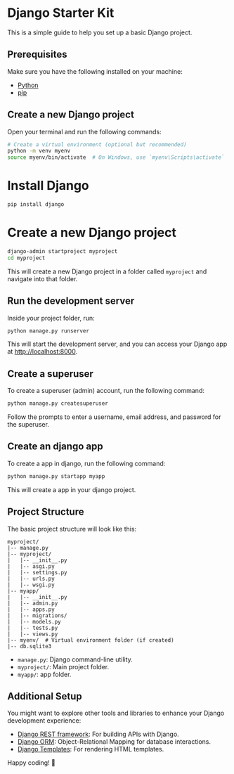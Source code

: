 # Django Starter Kit

This is a simple guide to help you set up a basic Django project.

## Prerequisites

Make sure you have the following installed on your machine:

- [Python](https://www.python.org/)
- [pip](https://pip.pypa.io/en/stable/)

## Create a new Django project

Open your terminal and run the following commands:

```bash
# Create a virtual environment (optional but recommended)
python -m venv myenv
source myenv/bin/activate  # On Windows, use `myenv\Scripts\activate`
```

# Install Django
```bash
pip install django
```

# Create a new Django project
```bash
django-admin startproject myproject
cd myproject
```

This will create a new Django project in a folder called `myproject` and navigate into that folder.

## Run the development server

Inside your project folder, run:

```bash
python manage.py runserver
```

This will start the development server, and you can access your Django app at [http://localhost:8000](http://localhost:8000).

## Create a superuser

To create a superuser (admin) account, run the following command:

```bash
python manage.py createsuperuser
```

Follow the prompts to enter a username, email address, and password for the superuser.

## Create an django app 

To create a app in django, run the following command:

```bash
python manage.py startapp myapp
```
This will create a app in your django project.

## Project Structure

The basic project structure will look like this:

```
myproject/
|-- manage.py
|-- myproject/
|   |-- __init__.py
|   |-- asgi.py
|   |-- settings.py
|   |-- urls.py
|   |-- wsgi.py
|-- myapp/
|   |-- __init__.py
|   |-- admin.py
|   |-- apps.py
|   |-- migrations/
|   |-- models.py
|   |-- tests.py
|   |-- views.py
|-- myenv/  # Virtual environment folder (if created)
|-- db.sqlite3
```

- `manage.py`: Django command-line utility.
- `myproject/`: Main project folder.
- `myapp/`: app folder.

## Additional Setup

You might want to explore other tools and libraries to enhance your Django development experience:

- [Django REST framework](https://www.django-rest-framework.org/): For building APIs with Django.
- [Django ORM](https://docs.djangoproject.com/en/3.2/topics/db/models/): Object-Relational Mapping for database interactions.
- [Django Templates](https://docs.djangoproject.com/en/3.2/topics/templates/): For rendering HTML templates.

Happy coding! 🐍
